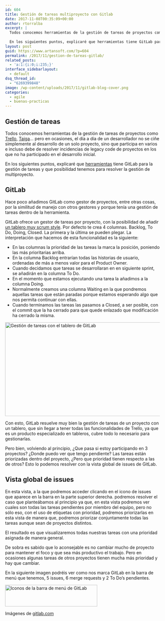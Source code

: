 ```yaml
---
id: 604
title: Gestión de tareas multiproyecto con Gitlab
date: 2017-11-08T00:35:09+00:00
author: rtorralba
excerpt: |
  Todos conocemos herramientas de la gestión de tareas de proyectos como Trello, Taiga... pero en ocasiones, el día a día de un desarrollador no se ciñe simplemente al desarrollo de un solo proyecto, sino que participa en varios e incluso debe de resolver incidencias de legacy code de proyectos en los que no ha participado en el desarrollo inicial.
  
  En los siguientes puntos, explicaré que herramientas tiene GitLab para la gestión de tareas y que posibilidad tenemos para resolver la gestión de multiproyecto.
layout: post
guid: https://www.artansoft.com/?p=604
permalink: /2017/11/gestion-de-tareas-gitlab/
related_posts:
  - 'a:1:{i:0;i:235;}'
interface_sidebarlayout:
  - default
dsq_thread_id:
  - "6269399848"
image: /wp-content/uploads/2017/11/gitlab-blog-cover.png
categories:
  - agile
  - buenas-practicas
---
```

## Gestión de tareas

Todos conocemos herramientas de la gestión de tareas de proyectos como <a href="https://trello.com/" target="_blank" rel="noopener">Trello</a>, <a href="https://www.artansoft.com/2016/03/proyectos-agiles-taiga/" target="_blank" rel="noopener">Taiga</a>&#8230; pero en ocasiones, el día a día de un desarrollador no se ciñe simplemente al desarrollo de un solo proyecto, sino que participa en varios e incluso debe de resolver incidencias de legacy code de proyectos en los que no ha participado en el desarrollo inicial.

En los siguientes puntos, explicaré que <a href="https://docs.gitlab.com/ee/user/project/issues/" target="_blank" rel="noopener">herramientas</a> tiene GitLab para la gestión de tareas y que posibilidad tenemos para resolver la gestión de multiproyecto.

## GitLab

Hace poco añadimos GitLab como gestor de proyectos, entre otras cosas, por la similitud de manejo con otros gestores y porque tenía una gestión de tareas dentro de la herramienta.

GitLab ofrece un gestor de tareas por proyecto, con la posibilidad de añadir <a href="https://docs.gitlab.com/ee/user/project/issue_board.html" target="_blank" rel="noopener">un tablero muy scrum style</a>. Por defecto te crea 4 columnas. Backlog, To Do, Doing, Closed. La primera y la última se pueden plegar. La interpretación que hacemos de esta funcionalidad es la siguiente:

  * En las columnas la prioridad de las tareas la marca la posición, poniendo las más prioritarias arriba.
  * En la columna Backlog entrarían todas las historias de usuario, ordenadas de más a menos valor para el Product Owner.
  * Cuando decidamos que tareas se desarrollaran en en siguiente sprint, se añadirán en la columna To Do.
  * En el momento que estamos ejecutando una tarea la añadimos a la columna Doing.
  * Normalmente creamos una columna Waiting en la que pondremos aquellas tareas que están paradas porque estamos esperando algo que nos permita continuar con ellas.
  * Cuando terminamos las tareas las pasamos a Closed, a ser posible, con el commit que la ha cerrado para que quede enlazado que modificación ha cerrado la misma.

<img class=" wp-image-606 aligncenter" src="https://www.artansoft.com/wp-content/uploads/2017/11/issue_board_welcome_message-300x108.png" alt="Gestión de tareas con el tablero de GitLab" width="844" height="304" srcset="https://www.artansoft.com/wp-content/uploads/2017/11/issue_board_welcome_message-300x108.png 300w, https://www.artansoft.com/wp-content/uploads/2017/11/issue_board_welcome_message.png 1353w" sizes="(max-width: 844px) 100vw, 844px" />

Con esto, GitLab resuelve muy bien la gestión de tareas de un proyecto con un tablero, que sin llegar a tener todas las funcionalidades de Trello, ya que es un producto especializado en tableros, cubre todo lo necesario para gestionarlas.

Pero bien, volviendo al principio, ¿Que pasa si estoy participando en 3 proyectos? ¿Donde puedo ver que tengo pendiente? Las tareas están priorizadas dentro del proyecto, ¿Pero que prioridad tienen respecto a las de otros? Esto lo podemos resolver con la vista global de issues de GitLab.

## Vista global de issues

En esta vista, a la que podremos acceder clicando en el icono de issues que aparece en la barra en la parte superior derecha. podremos resolver el caso que planteábamos al principio ya que, en esta vista podremos ver cuales son todas las tareas pendientes por miembro del equipo, pero no sólo eso, con el uso de etiquetas con prioridad, podremos priorizarlas en esta vista de manera que, podremos priorizar conjuntamente todas las tareas aunque sean de proyectos distintos.

El resultado es que visualizaremos todas nuestras tareas con una prioridad asignada de manera general.

De sobra es sabido que lo aconsejable es no cambiar mucho de proyecto para mantener el foco y que sea más productivo el trabajo. Pero en ocasiones algunas tareas de otros proyectos tienen mucha más prioridad y hay que cambiar.

En la siguiente imagen podréis ver como nos marca GitLab en la barra de menú que tenemos, 5 issues, 6 merge requests y 2 To Do&#8217;s pendientes.

<img class="alignnone size-medium wp-image-608" src="https://www.artansoft.com/wp-content/uploads/2017/11/to-do-300x70.png" alt="Iconos de la barra de menú de GitLab" width="300" height="70" srcset="https://www.artansoft.com/wp-content/uploads/2017/11/to-do-300x70.png 300w, https://www.artansoft.com/wp-content/uploads/2017/11/to-do.png 334w" sizes="(max-width: 300px) 100vw, 300px" />

Imágenes de <a href="http://gitlab.com" target="_blank" rel="noopener">gitlab.com</a>
